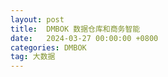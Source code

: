 ```yaml
---
layout: post
title:  DMBOK 数据仓库和商务智能
date:   2024-03-27 00:00:00 +0800
categories: DMBOK
tag: 大数据
---
```


